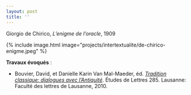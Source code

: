 ```yaml
---
layout: post
title: ''
---
```


Giorgio de Chirico, <i>L’enigme de l’oracle</i>, 1909

{% include image.html image="projects/intertextualite/de-chirico-enigme.jpeg" %}

**Travaux évoqués** : 
- Bouvier, David, et Danielle Karin Van Mal-Maeder, éd. [<i>Tradition classique: dialogues avec l’Antiquité</i>](https://journals.openedition.org/edl/152). Études de Lettres 285. Lausanne: Faculté des lettres de Lausanne, 2010.
